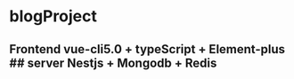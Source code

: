 # blogProject
## Frontend vue-cli5.0 + typeScript + Element-plus  ## server Nestjs + Mongodb + Redis
